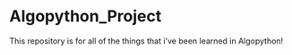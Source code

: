 # Algopython_Project
This repository is for all of the things that i've been learned in Algopython!
